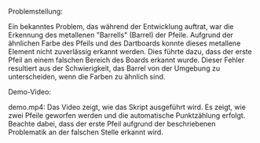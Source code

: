 Problemstellung: 

Ein bekanntes Problem, das während der Entwicklung auftrat, war die Erkennung des metallenen "Barrells" (Barrel) der Pfeile. Aufgrund der ähnlichen Farbe des Pfeils und des Dartboards konnte dieses metallene Element nicht zuverlässig erkannt werden. Dies führte dazu, dass der erste Pfeil an einem falschen Bereich des Boards erkannt wurde. Dieser Fehler resultiert aus der Schwierigkeit, das Barrel von der Umgebung zu unterscheiden, wenn die Farben zu ähnlich sind.

Demo-Video: 

demo.mp4: Das Video zeigt, wie das Skript ausgeführt wird. Es zeigt, wie zwei Pfeile geworfen werden und die automatische Punktzählung erfolgt. Beachte dabei, dass der erste Pfeil aufgrund der beschriebenen Problematik an der falschen Stelle erkannt wird.
